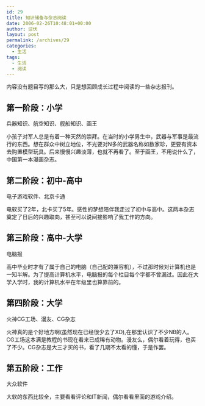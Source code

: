 ```yaml
---
id: 29
title: 知识储备与杂志阅读
date: 2006-02-26T10:48:01+00:00
author: 愆伏
layout: post
permalink: /archives/29
categories:
  - 生活
tags:
  - 生活
  - 阅读
---
```

内容没有题目写的那么大，只是想回顾成长过程中阅读的一些杂志报刊。

## 第一阶段：小学
  
兵器知识、航空知识、舰船知识、画王
  
小孩子对军人总是有着一种天然的崇拜。在当时的小学男生中，武器与军事是最流行的东西。想在群众中树立地位，不光要对N多的武器名称如数家珍，更要有资本去购置模型玩具。后来慢慢兴趣淡薄，也就不再看了。至于画王，不用说什么了，中国第一本漫画杂志。

## 第二阶段：初中-高中
  
电子游戏软件、北京卡通

电软买了2年，北卡买了5年。感性的梦想陪伴我走过了初中与高中。这两本杂志奠定了日后的兴趣取向，甚至可以说间接影响了我工作的方向。

## 第三阶段：高中-大学
  
电脑报

高中毕业时才有了属于自己的电脑（自己配的兼容机），不过那时候对计算机也是一知半解。为了提高计算机水平，电脑报的每个栏目每个字都不曾漏过。因此在大学入学时，我的计算机水平在年级里也算靠前的。

## 第四阶段：大学
  
火神CG工场、漫友、CG杂志

火神真的是个好地方啊(虽然现在已经很少去了XD),在那里认识了不少NB的人。CG工场这本满是教程的书现在看来已成稀有动物。漫友么，偶尔看着玩得，也买了不少。CG杂志是大三才买的书，看了几期不太看的懂，于是作罢。

## 第五阶段：工作
  
大众软件
  
大软的东西比较全，主要看看评论和IT新闻，偶尔看看里面的游戏介绍。